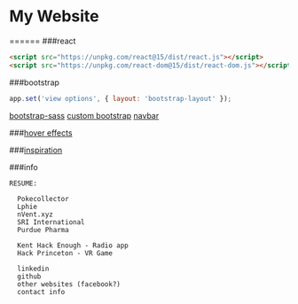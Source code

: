 # My Website
======
###react
```html
<script src="https://unpkg.com/react@15/dist/react.js"></script>
<script src="https://unpkg.com/react-dom@15/dist/react-dom.js"></script>
```
###bootstrap
```javascript
app.set('view options', { layout: 'bootstrap-layout' });
```

[bootstrap-sass](https://github.com/twbs/bootstrap-sass#d-npm--nodejs)
[custom bootstrap](https://www.codevoila.com/post/32/customize-bootstrap-using-bootstrap-sass-and-gulp)
[navbar](https://getbootstrap.com/docs/4.0/components/navbar/)

###[hover effects](https://tympanus.net/Development/HoverEffectIdeas/index.html)

###[inspiration](http://melaniedaveid.com/)

###info
```
RESUME:

  Pokecollector
  Lphie
  nVent.xyz
  SRI International
  Purdue Pharma

  Kent Hack Enough - Radio app
  Hack Princeton - VR Game

  linkedin
  github
  other websites (facebook?)
  contact info
```
